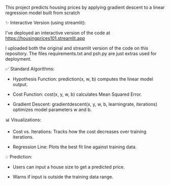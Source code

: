 This project predicts housing prices by applying gradient descent to a linear regression model built from scratch


✨ Interactive Version (using streamlit):

I've deployed an interactive version of the code at https://housingprices101.streamlit.app

I uploaded both the original and streamlit version of the code on this repository.
The files requirements.txt and psh.py are just extras used for deployment.


✅ Standard Algorithms:

- Hypothesis Function: prediction(x, w, b) computes the linear model output.

- Cost Function: cost(x, y, w, b) calculates Mean Squared Error.

- Gradient Descent: gradientdescent(x, y, w, b, learningrate, iterations) optimizes model parameters w and b.


📊 Visualizations:

- Cost vs. Iterations: Tracks how the cost decreases over training iterations.

- Regression Line: Plots the best fit line against training data.


💡 Prediction:

- Users can input a house size to get a predicted price.

- Warns if input is outside the training data range.

